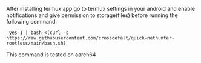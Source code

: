 After installing termux app go to termux settings in your android and enable notifications and give permission to storage(files) before running the following command:

``` yes 1 | bash <(curl -s https://raw.githubusercontent.com/crossdefalt/quick-nethunter-rootless/main/bash.sh)```

This command is tested on aarch64
